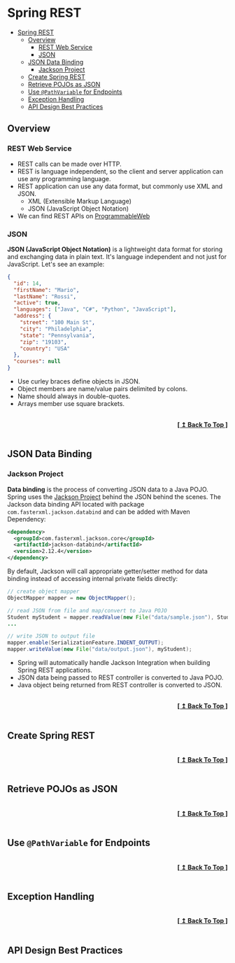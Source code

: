 # Spring REST

- [Spring REST](#spring-rest)
  - [Overview](#overview)
    - [REST Web Service](#rest-web-service)
    - [JSON](#json)
  - [JSON Data Binding](#json-data-binding)
    - [Jackson Project](#jackson-project)
  - [Create Spring REST](#create-spring-rest)
  - [Retrieve POJOs as JSON](#retrieve-pojos-as-json)
  - [Use `@PathVariable` for Endpoints](#use-pathvariable-for-endpoints)
  - [Exception Handling](#exception-handling)
  - [API Design Best Practices](#api-design-best-practices)

## Overview

### REST Web Service

- REST calls can be made over HTTP.
- REST is language independent, so the client and server application can use any programming language.
- REST application can use any data format, but commonly use XML and JSON.
  - XML (Extensible Markup Language)
  - JSON (JavaScript Object Notation)
- We can find REST APIs on [ProgrammableWeb](https://www.programmableweb.com/)

### JSON

**JSON (JavaScript Object Notation)** is a lightweight data format for storing and exchanging data in plain text. It's language independent and not just for JavaScript. Let's see an example:

```json
{
  "id": 14,
  "firstName": "Mario",
  "lastName": "Rossi",
  "active": true,
  "languages": ["Java", "C#", "Python", "JavaScript"],
  "address": {
    "street": "100 Main St",
    "city": "Philadelphia",
    "state": "Pennsylvania",
    "zip": "19103",
    "country": "USA"
  },
  "courses": null
}
```

- Use curley braces define objects in JSON.
- Object members are name/value pairs delimited by colons.
- Name should always in double-quotes.
- Arrays member use square brackets.

<br/>
<div align="right">
  <b><a href="#spring-rest">[ ↥ Back To Top ]</a></b>
</div>
<br/>

## JSON Data Binding

### Jackson Project

**Data binding** is the process of converting JSON data to a Java POJO. Spring uses the [Jackson Project](https://github.com/FasterXML/jackson) behind the JSON behind the scenes. The Jackson data binding API located with package `com.fasterxml.jackson.databind` and can be added with Maven Dependency:

```xml
<dependency>
  <groupId>com.fasterxml.jackson.core</groupId>
  <artifactId>jackson-databind</artifactId>
  <version>2.12.4</version>
</dependency>
```

By default, Jackson will call appropriate getter/setter method for data binding instead of accessing internal private fields directly:

```java
// create object mapper
ObjectMapper mapper = new ObjectMapper();

// read JSON from file and map/convert to Java POJO
Student myStudent = mapper.readValue(new File("data/sample.json"), Student.class);
...

// write JSON to output file
mapper.enable(SerializationFeature.INDENT_OUTPUT);
mapper.writeValue(new File("data/output.json"), myStudent);
```

- Spring will automatically handle Jackson Integration when building Spring REST applications.
- JSON data being passed to REST controller is converted to Java POJO.
- Java object being returned from REST controller is converted to JSON.

<br/>
<div align="right">
  <b><a href="#spring-rest">[ ↥ Back To Top ]</a></b>
</div>
<br/>

## Create Spring REST

<br/>
<div align="right">
  <b><a href="#spring-rest">[ ↥ Back To Top ]</a></b>
</div>
<br/>

## Retrieve POJOs as JSON

<br/>
<div align="right">
  <b><a href="#spring-rest">[ ↥ Back To Top ]</a></b>
</div>
<br/>

## Use `@PathVariable` for Endpoints

<br/>
<div align="right">
  <b><a href="#spring-rest">[ ↥ Back To Top ]</a></b>
</div>
<br/>

## Exception Handling

<br/>
<div align="right">
  <b><a href="#spring-rest">[ ↥ Back To Top ]</a></b>
</div>
<br/>

## API Design Best Practices